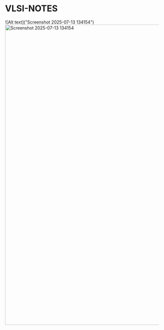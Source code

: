 # VLSI-NOTES
![Alt text]("Screenshot 2025-07-13 134154")
<img width="1389" height="981" alt="Screenshot 2025-07-13 134154" src="https://github.com/user-attachments/assets/58efc657-cb09-4013-a09e-05f4d3754c98" />
